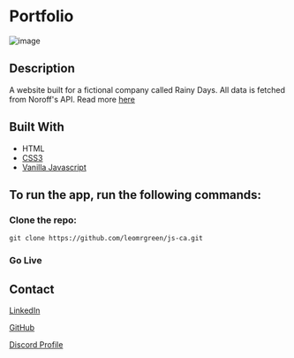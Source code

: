 # Portfolio

![image](https://i.ibb.co/rmvCzqS/projectX.png)

## Description
A website built for a fictional company called Rainy Days. All data is fetched from Noroff's API. Read more [here](https://docs.noroff.dev/docs/v2/e-commerce/rainy-days)

## Built With
  - HTML
  - [CSS3](https://www.w3.org/Style/CSS/)
  - [Vanilla Javascript](https://www.javascript.com/)

## To run the app, run the following commands:

### Clone the repo:

```
git clone https://github.com/leomrgreen/js-ca.git
```

### Go Live

## Contact

[LinkedIn](https://www.linkedin.com/in/leo-jonsson-b98048304/)

[GitHub](https://github.com/leomrgreen)

[Discord Profile](https://discordapp.com/users/249243279827271680)



